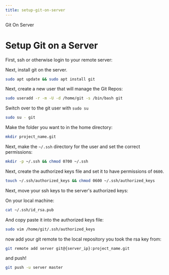 ```yaml
---
title: setup-git-on-server
---
```


Git On Server

# Setup Git on a Server

First, ssh or otherwise login to your remote server:

Next, install git on the server.

```sh
sudo apt update && sudo apt install git
```

Next, create a new user that will manage the Git Repos:

```sh
sudo useradd -r -m -U -d /home/git -s /bin/bash git
```

Switch over to the git user with `sudo su`

```sh
sudo su - git
```

Make the folder you want to in the home directory:

```sh
mkdir project_name.git
```

Next, make the `~/.ssh` directory for the user and set the correct
permissions:

```sh
mkdir -p ~/.ssh && chmod 0700 ~/.ssh
```

Next, create the authorized keys file and set it to have permissions of
`0600`.

```sh
touch ~/.ssh/authorized_keys && chmod 0600 ~/.ssh/authorized_keys
```

Next, move your ssh keys to the server\'s authorized keys:

On your local machine:

```sh
cat ~/.ssh/id_rsa.pub
```

And copy paste it into the authorized keys file:

```sh
sudo vim /home/git/.ssh/authorized_keys
```

now add your git remote to the local repository you took the rsa key
from:

```sh
git remote add server git@{server_ip}:project_name.git
```

and push!

```sh
git push -u server master
```
